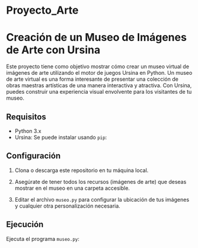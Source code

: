 # Proyecto_Arte

# Creación de un Museo de Imágenes de Arte con Ursina

Este proyecto tiene como objetivo mostrar cómo crear un museo virtual de imágenes de arte utilizando el motor de juegos Ursina en Python. Un museo de arte virtual es una forma interesante de presentar una colección de obras maestras artísticas de una manera interactiva y atractiva. Con Ursina, puedes construir una experiencia visual envolvente para los visitantes de tu museo.

## Requisitos

- Python 3.x
- Ursina: Se puede instalar usando `pip`:

## Configuración

1. Clona o descarga este repositorio en tu máquina local.

2. Asegúrate de tener todos los recursos (imágenes de arte) que deseas mostrar en el museo en una carpeta accesible.

3. Editar el archivo `museo.py` para configurar la ubicación de tus imágenes y cualquier otra personalización necesaria.

## Ejecución

Ejecuta el programa `museo.py`:


